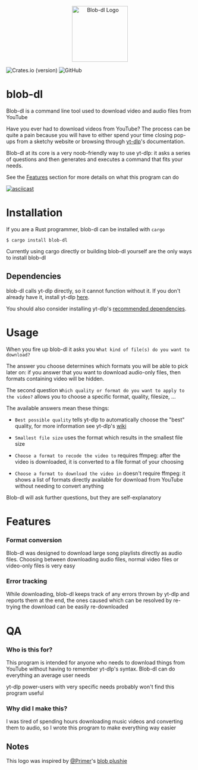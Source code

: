 <p align="center">
    <img alt="Blob-dl Logo" src="../assets/blob-dl-logo-v1.png" height="150">
  </a>
</p>
        
![Crates.io (version)](https://img.shields.io/crates/dv/blob-dl/0.1.0?color=%2314FB51)
![GitHub](https://img.shields.io/badge/license-MIT-blue)

# blob-dl
Blob-dl is a command line tool used to download video and audio files from YouTube

Have you ever had to download videos from YouTube? 
The process can be quite a pain because you will have to either spend your time closing pop-ups from a sketchy website or browsing through [yt-dlp](https://github.com/yt-dlp/yt-dlp)'s documentation.


Blob-dl at its core is a very noob-friendly way to use yt-dlp: it asks a series of questions and then generates and executes a command that fits your needs.

See the [Features](https://github.com/MicheleCioccarelli/blob-dl#features) section for more details on what this program can do

[![asciicast](https://asciinema.org/a/jZUokSc5oDms6vICdNTic1vxh.svg)](https://asciinema.org/a/jZUokSc5oDms6vICdNTic1vxh)


# Installation
If you are a Rust programmer, blob-dl can be installed with `cargo`

```
$ cargo install blob-dl
```

Currently using cargo directly or building blob-dl yourself are the only ways to install blob-dl

## Dependencies
blob-dl calls yt-dlp directly, so it cannot function without it.
If you don't already have it, install yt-dlp [here](https://github.com/yt-dlp/yt-dlp#installation).

You should also consider installing yt-dlp's [recommended dependencies](https://github.com/yt-dlp/yt-dlp#dependencies).

# Usage
When you fire up blob-dl it asks you `What kind of file(s) do you want to download?` 

The answer you choose determines which formats you will be able to pick later on: if you answer that you want to download audio-only files, then formats containing video will be hidden.

The second question `Which quality or format do you want to apply to the video?` allows you to choose a specific format, quality, filesize, ...  

The available answers mean these things:

- `Best possible quality` tells yt-dlp to automatically choose the "best" quality, for more information see yt-dlp's [wiki](https://github.com/yt-dlp/yt-dlp#format-selection)

- `Smallest file size` uses the format which results in the smallest file size

- `Choose a format to recode the video to` requires ffmpeg: after the video is downloaded, it is converted to a file format of your choosing

- `Choose a format to download the video in` doesn't require ffmpeg: it shows a list of formats directly available for download from YouTube without needing to convert anything


Blob-dl will ask further questions, but they are self-explanatory

# Features

### Format conversion
Blob-dl was designed to download large song playlists directly as audio files. Choosing between downloading audio files, normal video files or video-only files is very easy

### Error tracking

While downloading, blob-dl keeps track of any errors thrown by yt-dlp and reports them at the end, the ones caused which can be resolved by re-trying the download can be easily re-downloaded


# QA
### Who is this for?
This program is intended for anyone who needs to download things from YouTube without having to remember yt-dlp's syntax. Blob-dl can do everything an average user needs

yt-dlp power-users with very specific needs probably won't find this program useful

### Why did I make this?
I was tired of spending hours downloading music videos and converting them to audio, so I wrote this program to make everything way easier



## Notes
This logo was inspired by [@Primer](https://www.youtube.com/c/PrimerLearning)'s [blob plushie](https://store.dftba.com/collections/primer/products/primer-blob-plushie)
